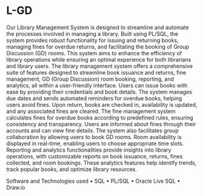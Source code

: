 # L-GD
Our Library Management System is designed to streamline and automate the processes involved in managing
a library. Built using PL/SQL, the system provides robust functionality for issuing and returning books,
managing fines for overdue returns, and facilitating the booking of Group Discussion (GD) rooms. This
system aims to enhance the efficiency of library operations while ensuring an optimal experience for both
librarians and library users.
The library management system offers a comprehensive suite of features designed to streamline book issuance
and returns, fine management, GD (Group Discussion) room booking, reporting, and analytics, all within
a user-friendly interface. Users can issue books with ease by providing their credentials and book details.
The system manages due dates and sends automated reminders for overdue books, helping users avoid fines.
Upon return, books are checked in, availability is updated, and any associated fines are cleared. The fine
management system calculates fines for overdue books according to predefined rules, ensuring consistency
and transparency. Users are informed about fines through their accounts and can view fine details.
The system also facilitates group collaboration by allowing users to book GD rooms. Room availability
is displayed in real-time, enabling users to choose appropriate time slots. Reporting and analytics functionalities
provide insights into library operations, with customizable reports on book issuance, returns,
fines collected, and room bookings. These analytics features help identify trends, track popular books, and
optimize library resources.

Software and Technologies used
• SQL
• PL/SQL
• Oracle Live SQL
• Draw.io

